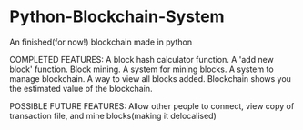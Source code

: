 # Python-Blockchain-System
An finished(for now!) blockchain made in python

COMPLETED FEATURES:
A block hash calculator function. 
A 'add new block' function. 
Block mining. 
A system for mining blocks. 
A system to manage blockchain. 
A way to view all blocks added. 
Blockchain shows you the estimated value of the blockchain. 

POSSIBLE FUTURE FEATURES:
Allow other people to connect, view copy of transaction file, and mine blocks(making it delocalised)

